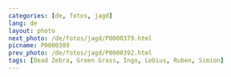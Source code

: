 ```yaml
---
categories: [de, fotos, jagd]
lang: de
layout: photo
next_photo: /de/fotos/jagd/P0000379.html
picname: P0000389
prev_photo: /de/fotos/jagd/P0000392.html
tags: [Dead Zebra, Green Grass, Ingo, Lebius, Ruben, Simion]
---
```

